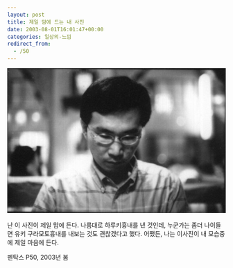 ```yaml
---
layout: post
title: 제일 맘에 드는 내 사진
date: 2003-08-01T16:01:47+00:00
categories: 일상의-느낌
redirect_from:
  - /50
---
```


![ ](/assets/media/photo_03_self_small.jpg)

난 이 사진이 제일 맘에 든다. 나름대로 하루키흉내를 낸 것인데, 누군가는 좀더 나이들면 유키 구라모토흉내를 내보는 것도 괜찮겠다고 했다. 어쨌든, 나는 이사진이 내 모습중에 제일 마음에 든다.

펜탁스 P50, 2003년 봄
<div id=comments>
</div>
